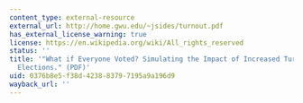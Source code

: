 ```yaml
---
content_type: external-resource
external_url: http://home.gwu.edu/~jsides/turnout.pdf
has_external_license_warning: true
license: https://en.wikipedia.org/wiki/All_rights_reserved
status: ''
title: '"What if Everyone Voted? Simulating the Impact of Increased Turnout in Senate
  Elections." (PDF)'
uid: 0376b8e5-f38d-4238-8379-7195a9a196d9
wayback_url: ''
---
```

